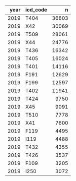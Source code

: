 | year|icd_code |     n|
|----:|:--------|-----:|
| 2019|T404     | 36603|
| 2019|X42      | 30069|
| 2019|T509     | 28061|
| 2019|X44      | 24776|
| 2019|T436     | 16342|
| 2019|T405     | 16024|
| 2019|T401     | 14116|
| 2019|F191     | 12629|
| 2019|F199     | 12597|
| 2019|T402     | 11941|
| 2019|T424     |  9750|
| 2019|X45      |  9091|
| 2019|T510     |  7778|
| 2019|X41      |  7600|
| 2019|F119     |  4495|
| 2019|I119     |  4488|
| 2019|T432     |  4355|
| 2019|T426     |  3537|
| 2019|F109     |  3205|
| 2019|I250     |  3072|
